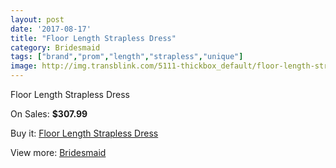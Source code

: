 ```yaml
---
layout: post
date: '2017-08-17'
title: "Floor Length Strapless Dress"
category: Bridesmaid
tags: ["brand","prom","length","strapless","unique"]
image: http://img.transblink.com/5111-thickbox_default/floor-length-strapless-dress.jpg
---
```

Floor Length Strapless Dress

On Sales: **$307.99**
<a href="https://www.transblink.com/en/bridesmaid/1607-floor-length-strapless-dress.html"><amp-img layout="responsive" width="600" height="600" src="//img.transblink.com/5111-thickbox_default/floor-length-strapless-dress.jpg" alt="Floor Length Strapless Dress 0" /></a>
<a href="https://www.transblink.com/en/bridesmaid/1607-floor-length-strapless-dress.html"><amp-img layout="responsive" width="600" height="600" src="//img.transblink.com/5114-thickbox_default/floor-length-strapless-dress.jpg" alt="Floor Length Strapless Dress 1" /></a>
<a href="https://www.transblink.com/en/bridesmaid/1607-floor-length-strapless-dress.html"><amp-img layout="responsive" width="600" height="600" src="//img.transblink.com/5113-thickbox_default/floor-length-strapless-dress.jpg" alt="Floor Length Strapless Dress 2" /></a>
<a href="https://www.transblink.com/en/bridesmaid/1607-floor-length-strapless-dress.html"><amp-img layout="responsive" width="600" height="600" src="//img.transblink.com/5112-thickbox_default/floor-length-strapless-dress.jpg" alt="Floor Length Strapless Dress 3" /></a>

Buy it: [Floor Length Strapless Dress](https://www.transblink.com/en/bridesmaid/1607-floor-length-strapless-dress.html "Floor Length Strapless Dress")

View more: [Bridesmaid](https://www.transblink.com/en/4-bridesmaid "Bridesmaid")